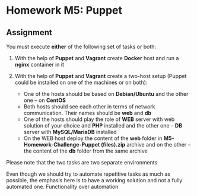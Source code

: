 # Homework M5: Puppet

## Assignment

You must execute **either** of the following set of tasks or both:

1. With the help of **Puppet** and **Vagrant** create **Docker** host and run a **nginx** container in it

2. With the help of **Puppet** and **Vagrant** create a two-host setup (Puppet could be installed on one of the
machines or on both):
    * One of the hosts should be based on **Debian/Ubuntu** and the other one – on **CentOS**
    * Both hosts should see each other in terms of network communication. Their names should be **web**
and **db**
    * One of the hosts should play the role of **WEB** server with web solution of your choice and **PHP**
installed and the other one – **DB** server with **MySQL/MariaDB** installed
    * On the WEB host deploy the content of the **web** folder in **M5-Homework-Challenge-Puppet (files).zip** archive and on the other – the content of the **db** folder from the same archive

Please note that the two tasks are two separate environments

Even though we should try to automate repetitive tasks as much as possible, the emphasis here is to have a working
solution and not a fully automated one. Functionality over automation 